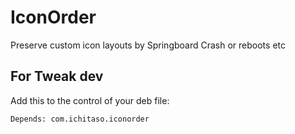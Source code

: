 # IconOrder
Preserve custom icon layouts by Springboard Crash or reboots etc

## For Tweak dev
Add this to the control of your deb file: 

```Depends: com.ichitaso.iconorder```

